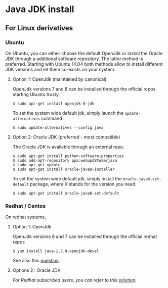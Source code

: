 # Java JDK install

## For Linux derivatives

### Ubuntu 

On Ubuntu, you can either choose the default OpenJdk or
install the Oracle JDK through a additional software repository. The latter method 
is preferred. Starting with Ubuntu 14.04 both methods allow to install different 
JDK versions and let them co-exists on your system.

1. Option 1: OpenJdk (maintained by canonical)

   OpenJdk versions 7 and 8 can be installed through the official repos starting Ubuntu trusty.

   ```console
   $ sudo apt-get install openjdk-8-jdk
   ```

   To set the system wide default jdk, simply launch the `update-alternatives` command :

   ```console
   $ sudo update-alternatives --config java
   ```


2. Option 2: Oracle JDK (preferred - most compatible)

   The Oracle JDK is available through an external repo.

   ```console
   $ sudo apt-get install python-software-properties
   $ sudo add-apt-repository ppa:webupd8team/java
   $ sudo apt-get update
   $ sudo apt-get install oracle-java8-installer
   ```
   
   To set the system wide default jdk, simply install the `oracle-javaX-set-default` package, where X stands for the version you need.

   ```console
   $ sudo apt-get install oracle-java8-set-default
   ```

### Redhat / Centos

On redhat systems,

1. Option 1: OpenJdk 

   OpenJdk versions 6 and 7 can be installed through the official redhat repos

   ```console
   $ yum install java-1.7.0-openjdk-devel
   ```
   
   See also this [question](https://access.redhat.com/documentation/en-US/JBoss_Enterprise_Application_Platform/6/html/Installation_Guide/Install_OpenJDK_on_Red_Hat_Enterprise_Linux.html).

2. Options 2 : Oracle JDK

   *For Redhat subscribed users, you can refer to this [solution](https://access.redhat.com/solutions/732883).*


   